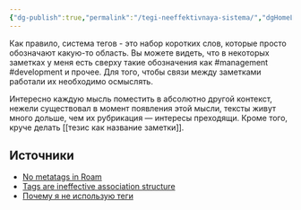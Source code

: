 ```yaml
---
{"dg-publish":true,"permalink":"/tegi-neeffektivnaya-sistema/","dgHomeLink":false,"dgPassFrontmatter":true}
---
```



Как правило, система тегов - это набор коротких слов, которые просто обозначают какую-то область.
Вы можете видеть, что в некоторых заметках у меня есть сверху такие обозначения как #management #development и прочее.
Для того, чтобы связи между заметками работали их необходимо осмыслять.

Интересно каждую мысль поместить в абсолютно другой контекст, нежели существовал в момент появления этой мысли, тексты живут много дольше, чем их рубрикация — интересы преходящи.
Кроме того, круче делать [[тезис как название заметки]].

## Источники

- [No metatags in Roam](https://davidcrandallwrites.com/the-case-against-metadata-tagging-in-roam/)
- [Tags are ineffective association structure](https://notes.andymatuschak.org/z3MzhvmesiD2htMaEFQJif7gJgyaHAQvKH49Z)
- [Почему я не использую теги](https://ailev.livejournal.com/715272.html)
